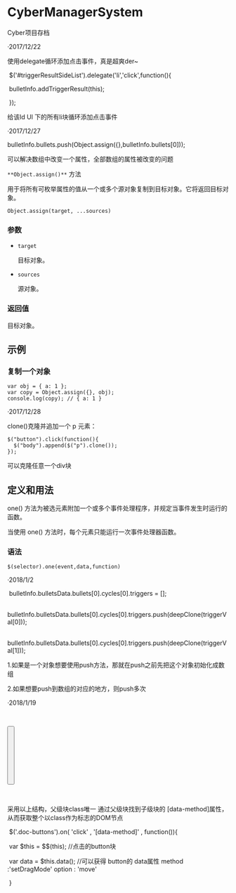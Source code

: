 # CyberManagerSystem
Cyber项目存档 



·2017/12/22

使用delegate循环添加点击事件，真是超爽der~

​           $('#triggerResultSideList').delegate('li','click',function(){

​                  bulletInfo.addTriggerResult(this);

​           });

给该Id Ul 下的所有li块循环添加点击事件



·2017/12/27

​	bulletInfo.bullets.push(Object.assign({},bulletInfo.bullets[0]));

可以解决数组中改变一个属性，全部数组的属性被改变的问题

`**Object.assign()**` 方法

用于将所有可枚举属性的值从一个或多个源对象复制到目标对象。它将返回目标对象。

```
Object.assign(target, ...sources)
```

### 参数

- `target`

  目标对象。

- `sources`

  源对象。

### 返回值

目标对象。

## 示例

### 复制一个对象

```
var obj = { a: 1 };
var copy = Object.assign({}, obj);
console.log(copy); // { a: 1 }
```


·2017/12/28

clone()克隆并追加一个 p 元素：

```
$("button").click(function(){
  $("body").append($("p").clone());
});
```

可以克隆任意一个div块



## 定义和用法

one() 方法为被选元素附加一个或多个事件处理程序，并规定当事件发生时运行的函数。

当使用 one() 方法时，每个元素只能运行一次事件处理器函数。

### 语法

```
$(selector).one(event,data,function)
```


·2018/1/2

​    bulletInfo.bulletsData.bullets[0].cycles[0].triggers = [];

​    bulletInfo.bulletsData.bullets[0].cycles[0].triggers.push(deepClone(triggerVal[0]));

​    bulletInfo.bulletsData.bullets[0].cycles[0].triggers.push(deepClone(triggerVal[1]));

1.如果是一个对象想要使用push方法，那就在push之前先把这个对象初始化成数组

2.如果想要push到数组的对应的地方，则push多次



·2018/1/19

​	<div class="doc-buttons">

​		 <button type="button" class="btn btn-primary" data-method="setDragMode" data-option="move" title="Move">

​           <span class="docs-tooltip" data-toggle="tooltip" title="$().cropper(&quot;setDragMode&quot;, &quot;move&quot;)">

​              <span class="fa fa-arrows"></span>

​            </span>

​          </button>

​	</div>

采用以上结构，父级块class唯一 通过父级块找到子级块的 [data-method]属性，从而获取整个以class作为标志的DOM节点

​	$('.doc-buttons').on( 'click' , '[data-method]' , function()){

​		var  $this = $$(this);                        //点击的button块

​		var data = $this.data();      //可以获得 button的 data属性  method :'setDragMode'  option : 'move'

​	}